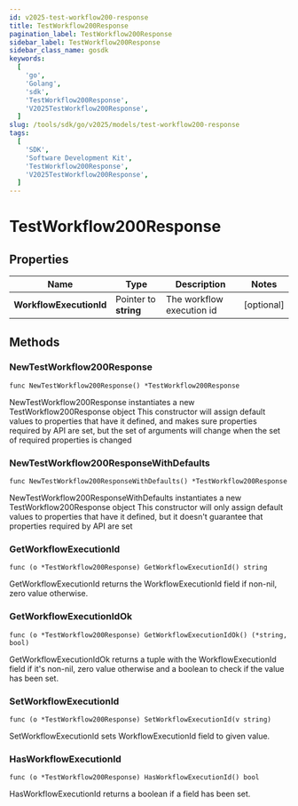 ```yaml
---
id: v2025-test-workflow200-response
title: TestWorkflow200Response
pagination_label: TestWorkflow200Response
sidebar_label: TestWorkflow200Response
sidebar_class_name: gosdk
keywords:
  [
    'go',
    'Golang',
    'sdk',
    'TestWorkflow200Response',
    'V2025TestWorkflow200Response',
  ]
slug: /tools/sdk/go/v2025/models/test-workflow200-response
tags:
  [
    'SDK',
    'Software Development Kit',
    'TestWorkflow200Response',
    'V2025TestWorkflow200Response',
  ]
---
```


# TestWorkflow200Response

## Properties

| Name | Type | Description | Notes |
| --- | --- | --- | --- |
| **WorkflowExecutionId** | Pointer to **string** | The workflow execution id | [optional] |

## Methods

### NewTestWorkflow200Response

`func NewTestWorkflow200Response() *TestWorkflow200Response`

NewTestWorkflow200Response instantiates a new TestWorkflow200Response object This constructor will assign default values to properties that have it defined, and makes sure properties required by API are set, but the set of arguments will change when the set of required properties is changed

### NewTestWorkflow200ResponseWithDefaults

`func NewTestWorkflow200ResponseWithDefaults() *TestWorkflow200Response`

NewTestWorkflow200ResponseWithDefaults instantiates a new TestWorkflow200Response object This constructor will only assign default values to properties that have it defined, but it doesn't guarantee that properties required by API are set

### GetWorkflowExecutionId

`func (o *TestWorkflow200Response) GetWorkflowExecutionId() string`

GetWorkflowExecutionId returns the WorkflowExecutionId field if non-nil, zero value otherwise.

### GetWorkflowExecutionIdOk

`func (o *TestWorkflow200Response) GetWorkflowExecutionIdOk() (*string, bool)`

GetWorkflowExecutionIdOk returns a tuple with the WorkflowExecutionId field if it's non-nil, zero value otherwise and a boolean to check if the value has been set.

### SetWorkflowExecutionId

`func (o *TestWorkflow200Response) SetWorkflowExecutionId(v string)`

SetWorkflowExecutionId sets WorkflowExecutionId field to given value.

### HasWorkflowExecutionId

`func (o *TestWorkflow200Response) HasWorkflowExecutionId() bool`

HasWorkflowExecutionId returns a boolean if a field has been set.
